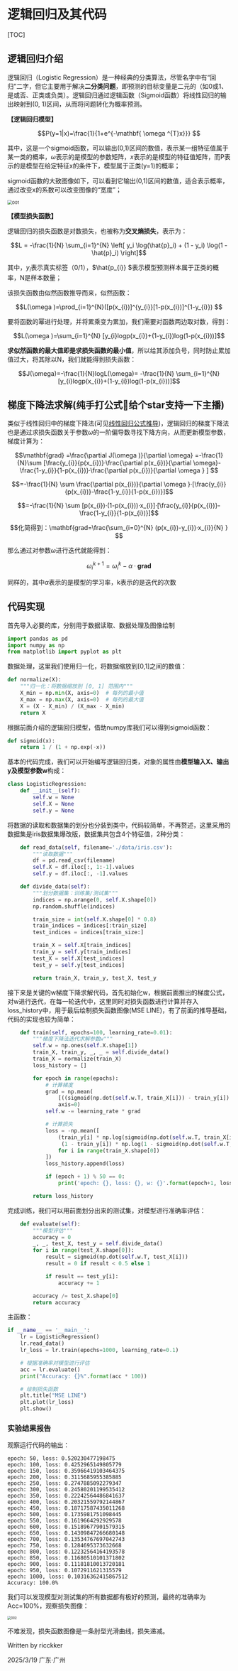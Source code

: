 # 逻辑回归及其代码

[TOC]

## 逻辑回归介绍

逻辑回归（Logistic Regression）是一种经典的分类算法，尽管名字中有“回归”二字，但它主要用于解决**二分类问题**，即预测的目标变量是二元的（如0或1、是或否、正类或负类）。逻辑回归通过逻辑函数（Sigmoid函数）将线性回归的输出映射到(0, 1)区间，从而将问题转化为概率预测。

**【逻辑回归模型】**

```math
P(y=1|x)=\frac{1}{1+e^{-\mathbf{ \omega ^{T}x}}} 
```

其中，这是一个sigmoid函数，可以输出(0,1)区间的数值，表示某一组特征值属于某一类的概率，$`\omega`$表示的是模型的参数矩阵，$`x`$表示的是模型的特征值矩阵，而P表示的是模型在给定特征x的条件下，模型属于正类(y=1)的概率；

sigmoid函数的大致图像如下，可以看到它输出(0,1)区间的数值，适合表示概率，通过改变x的系数可以改变图像的“宽度”；

<img src="./imgs/001.png" alt="001" style="zoom: 67%;" />

**【模型损失函数】**

逻辑回归的损失函数是对数损失，也被称为**交叉熵损失**，表示为：

```math
L = -\frac{1}{N} \sum_{i=1}^{N} \left[ y_i \log(\hat{p}_i) + (1 - y_i) \log(1 - \hat{p}_i) \right]
```

其中，$`y_{i}`$表示真实标签（0/1），$`\hat{p_{i}} `$表示模型预测样本属于正类的概率，N是样本数量；

该损失函数由似然函数推导而来，似然函数：

```math
L(\omega )=\prod_{i=1}^{N}([p(x_{i})]^{y_{i}}[1-p(x_{i})]^{1-y_{i}}) 
```

要将函数的幂进行处理，并将累乘变为累加，我们需要对函数两边取对数，得到：

```math
L(\omega )=\sum_{i=1}^{N} [y_{i}logp(x_{i})+(1-y_{i})log(1-p(x_{i}))]
```

**求似然函数的最大值即是求损失函数的最小值**，所以给其添加负号，同时防止累加值过大，将其除以N，我们就能得到损失函数：

```math
J(\omega)=-\frac{1}{N}logL(\omega)= -\frac{1}{N} \sum_{i=1}^{N} [y_{i}logp(x_{i})+(1-y_{i})log(1-p(x_{i}))]
```

 

## 梯度下降法求解(纯手打公式🥵给个star支持一下主播)

类似于线性回归中的梯度下降法(可见[线性回归公式推导](./W1_T2_线性回归公式推导.md))，逻辑回归的梯度下降法也是通过求损失函数关于参数$`\omega`$的一阶偏导数寻找下降方向，从而更新模型参数，梯度计算为：

```math
\mathbf{grad} =\frac{\partial J(\omega )}{\partial \omega} =-\frac{1}{N}\sum [\frac{y_{i}}{p(x_{i})}·\frac{\partial p(x_{i})}{\partial \omega}-\frac{1-y_{i}}{1-p(x_{i})}·\frac{\partial p(x_{i})}{\partial \omega }  ] 
```

```math
=-\frac{1}{N} \sum \frac{\partial p(x_{i})}{\partial \omega }·[\frac{y_{i}}{p(x_{i})}-\frac{1-y_{i}}{1-p(x_{i})}]
```

```math
=-\frac{1}{N} \sum [p(x_{i})·(1-p(x_{i}))·x_{i}]·[\frac{y_{i}}{p(x_{i})}-\frac{1-y_{i}}{1-p(x_{i})}]
```

```math
化简得到：\mathbf{grad=\frac{\sum_{i=0}^{N} (p(x_{i})-y_{i})·x_{i}}{N} } 
```

那么通过对参数$`\omega `$进行迭代就能得到：

```math
\omega_{i}^{k+1}= \omega_{i}^{k}-\alpha ·\mathbf{grad} 
```

同样的，其中$`\alpha`$表示的是模型的学习率，k表示的是迭代的次数

## 代码实现

首先导入必要的库，分别用于数据读取、数据处理及图像绘制

```python
import pandas as pd
import numpy as np
from matplotlib import pyplot as plt
```

数据处理，这里我们使用归一化，将数据缩放到[0,1]之间的数值：

```python
def normalize(X):
    """归一化：将数据缩放到 [0, 1] 范围内"""
    X_min = np.min(X, axis=0)  # 每列的最小值
    X_max = np.max(X, axis=0)  # 每列的最大值
    X = (X - X_min) / (X_max - X_min)
    return X
```

根据前面介绍的逻辑回归模型，借助numpy库我们可以得到sigmoid函数：

```python
def sigmoid(x):
    return 1 / (1 + np.exp(-x))
```

基本的代码完成，我们可以开始编写逻辑回归类，对象的属性由**模型输入X、输出y及模型参数w**构成：

```python
class LogisticRegression:
    def __init__(self):
        self.w = None
        self.X = None
        self.y = None
```

将数据的读取和数据集的划分也分装到类中，代码较简单，不再赘述，这里采用的数据集是iris数据集爆改版，数据集共包含4个特征值，2种分类：

```python
    def read_data(self, filename='./data/iris.csv'):
        """读取数据"""
        df = pd.read_csv(filename)
        self.X = df.iloc[:, 1:-1].values
        self.y = df.iloc[:, -1].values

    def divide_data(self):
        """划分数据集：训练集/测试集"""
        indices = np.arange(0, self.X.shape[0])
        np.random.shuffle(indices)

        train_size = int(self.X.shape[0] * 0.8)
        train_indices = indices[:train_size]
        test_indices = indices[train_size:]

        train_X = self.X[train_indices]
        train_y = self.y[train_indices]
        test_X = self.X[test_indices]
        test_y = self.y[test_indices]

        return train_X, train_y, test_X, test_y
```

接下来是关键的w梯度下降求解代码，首先初始化w，根据前面推出的梯度公式，对w进行迭代，在每一轮迭代中，这里同时对损失函数进行计算并存入loss_history中，用于最后绘制损失函数图像(MSE LINE)，有了前面的推导基础，代码的实现也较为简单：

```python
    def train(self, epochs=100, learning_rate=0.01):
        """梯度下降法迭代求解参数w"""
        self.w = np.ones(self.X.shape[1])
        train_X, train_y, _, _ = self.divide_data()
        train_X = normalize(train_X)
        loss_history = []

        for epoch in range(epochs):
            # 计算梯度
            grad = np.mean(
                [((sigmoid(np.dot(self.w.T, train_X[i])) - train_y[i]) * train_X[i]) for i in range(train_X.shape[0])],
                axis=0)
            self.w -= learning_rate * grad

            # 计算损失
            loss = -np.mean([
                (train_y[i] * np.log(sigmoid(np.dot(self.w.T, train_X[i]))) +
                 (1 - train_y[i]) * np.log(1 - sigmoid(np.dot(self.w.T, train_X[i]))))
                for i in range(train_X.shape[0])
            ])
            loss_history.append(loss)

            if (epoch + 1) % 50 == 0:
                print('epoch: {}, loss: {}, w: {}'.format(epoch+1, loss, self.w))

        return loss_history
```

完成训练，我们可以用前面划分出来的测试集，对模型进行准确率评估：

```python
    def evaluate(self):
        """模型评估"""
        accuracy = 0
        _, _, test_X, test_y = self.divide_data()
        for i in range(test_X.shape[0]):
            result = sigmoid(np.dot(self.w.T, test_X[i]))
            result = 0 if result < 0.5 else 1

            if result == test_y[i]:
                accuracy += 1

        accuracy /= test_X.shape[0]
        return accuracy
```

主函数：

```python
if __name__ == '__main__':
    lr = LogisticRegression()
    lr.read_data()
    lr_loss = lr.train(epochs=1000, learning_rate=0.1)

    # 根据准确率对模型进行评估
    acc = lr.evaluate()
    print("Accuracy: {}%".format(acc * 100))

    # 绘制损失函数
    plt.title("MSE LINE")
    plt.plot(lr_loss)
    plt.show()
```

### 实验结果报告

观察运行代码的输出：

```
epoch: 50, loss: 0.520230477198475
epoch: 100, loss: 0.4252965149805779
epoch: 150, loss: 0.35966419103464375
epoch: 200, loss: 0.3115685955385885
epoch: 250, loss: 0.2747885092279347
epoch: 300, loss: 0.24580201199535412
epoch: 350, loss: 0.22242564486841637
epoch: 400, loss: 0.20321559792144867
epoch: 450, loss: 0.18717587435011268
epoch: 500, loss: 0.1735981751098445
epoch: 550, loss: 0.1619664292929578
epoch: 600, loss: 0.15189677901579315
epoch: 650, loss: 0.14309847266680148
epoch: 700, loss: 0.13534767697042743
epoch: 750, loss: 0.1284695373632668
epoch: 800, loss: 0.12232564164193578
epoch: 850, loss: 0.11680510101371802
epoch: 900, loss: 0.11181810013720181
epoch: 950, loss: 0.1072911621315579
epoch: 1000, loss: 0.10316362415867512
Accuracy: 100.0%
```

我们可以发现模型对测试集的所有数据都有极好的预测，最终的准确率为Acc=100%，观察损失图像：

<img src="/Users/chenyingrui/Desktop/Code Learn/qg_ai/QG_AI_TASK/qg_ai_tasks/note/imgs/002.png" alt="002" style="zoom: 50%;" />

不难发现，损失函数图像是一条肘型光滑曲线，损失递减。



Written by ricckker

2025/3/19 广东·广州